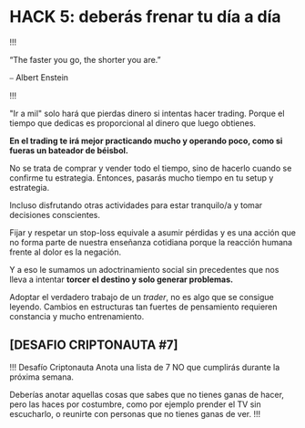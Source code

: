 # HACK 5: deberás frenar tu día a día

!!!

“The faster you go, the shorter you are.”

⎯ Albert Enstein

!!!

"Ir a mil" solo hará que pierdas dinero si intentas hacer trading. Porque el tiempo que dedicas es proporcional al dinero que luego obtienes.

**En el trading te irá mejor practicando mucho y operando poco, como si fueras un bateador de béisbol.**

No se trata de comprar y vender todo el tiempo, sino de hacerlo cuando se confirme tu estrategia. Entonces, pasarás mucho tiempo en tu setup y estrategia.

Incluso disfrutando otras actividades para estar tranquilo/a y tomar decisiones conscientes.

Fijar y respetar un stop-loss equivale a asumir pérdidas y es una acción que no forma parte de nuestra enseñanza cotidiana porque la reacción humana frente al dolor es la negación.

Y a eso le sumamos un adoctrinamiento social sin precedentes que nos lleva a intentar **torcer el destino y solo generar problemas.**

Adoptar el verdadero trabajo de un _trader_, no es algo que se consigue leyendo. Cambios en estructuras tan fuertes de pensamiento requieren constancia y mucho entrenamiento.

## \[DESAFIO CRIPTONAUTA #7]

!!! Desafío Criptonauta Anota una lista de 7 NO que cumplirás durante la próxima semana.

Deberías anotar aquellas cosas que sabes que no tienes ganas de hacer, pero las haces por costumbre, como por ejemplo prender el TV sin escucharlo, o reunirte con personas que no tienes ganas de ver. !!!
